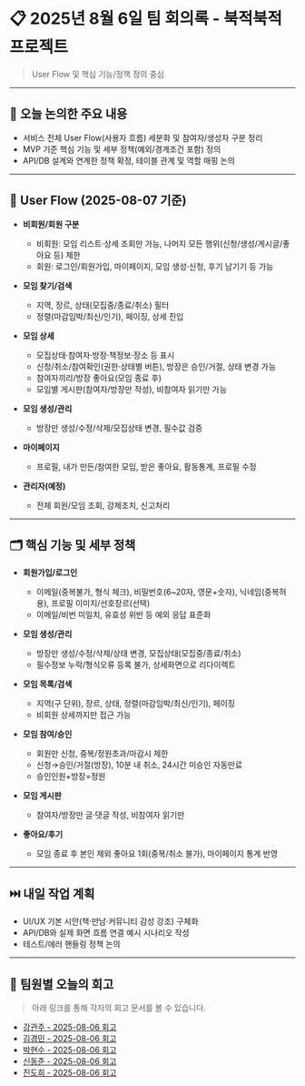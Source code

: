 # 📋 2025년 8월 6일 팀 회의록 - 북적북적 프로젝트

> User Flow 및 핵심 기능/정책 정의 중심 

---

## 🧭 오늘 논의한 주요 내용

* 서비스 전체 User Flow(사용자 흐름) 세분화 및 참여자/생성자 구분 정리
* MVP 기준 핵심 기능 및 세부 정책(예외/경계조건 포함) 정의
* API/DB 설계와 연계한 정책 확정, 테이블 관계 및 역할 매핑 논의

---

## 🚦 User Flow (2025-08-07 기준)

* **비회원/회원 구분**

    * 비회원: 모임 리스트·상세 조회만 가능, 나머지 모든 행위(신청/생성/게시글/좋아요 등) 제한
    * 회원: 로그인/회원가입, 마이페이지, 모임 생성·신청, 후기 남기기 등 가능
* **모임 찾기/검색**

    * 지역, 장르, 상태(모집중/종료/취소) 필터
    * 정렬(마감임박/최신/인기), 페이징, 상세 진입
* **모임 상세**

    * 모집상태·참여자·방장·책정보·장소 등 표시
    * 신청/취소/참여확인(권한·상태별 버튼), 방장은 승인/거절, 상태 변경 가능
    * 참여자끼리/방장 좋아요(모임 종료 후)
    * 모임별 게시판(참여자/방장만 작성), 비참여자 읽기만 가능
* **모임 생성/관리**

    * 방장만 생성/수정/삭제/모집상태 변경, 필수값 검증
* **마이페이지**

    * 프로필, 내가 만든/참여한 모임, 받은 좋아요, 활동통계, 프로필 수정
* **관리자(예정)**

    * 전체 회원/모임 조회, 강제조치, 신고처리

---

## 🗂️ 핵심 기능 및 세부 정책

* **회원가입/로그인**

    * 이메일(중복불가, 형식 체크), 비밀번호(6\~20자, 영문+숫자), 닉네임(중복허용), 프로필 이미지/선호장르(선택)
    * 이메일/비번 미일치, 유효성 위반 등 예외 응답 표준화

* **모임 생성/관리**

    * 방장만 생성/수정/삭제/상태 변경, 모집상태(모집중/종료/취소)
    * 필수정보 누락/형식오류 등록 불가, 상세화면으로 리다이렉트

* **모임 목록/검색**

    * 지역(구 단위), 장르, 상태, 정렬(마감임박/최신/인기), 페이징
    * 비회원 상세까지만 접근 가능

* **모임 참여/승인**

    * 회원만 신청, 중복/정원초과/마감시 제한
    * 신청→승인/거절(방장), 10분 내 취소, 24시간 미승인 자동만료
    * 승인인원+방장=정원

* **모임 게시판**

    * 참여자/방장만 글·댓글 작성, 비참여자 읽기만

* **좋아요/후기**

    * 모임 종료 후 본인 제외 좋아요 1회(중복/취소 불가), 마이페이지 통계 반영

---

## ⏭️ 내일 작업 계획

* UI/UX 기본 시안(책·만남·커뮤니티 감성 강조) 구체화
* API/DB와 실제 화면 흐름 연결 예시 시나리오 작성
* 테스트/에러 핸들링 정책 논의

---
## 🧾 팀원별 오늘의 회고

> 아래 링크를 통해 각자의 회고 문서를 볼 수 있습니다.

* [강관주 - 2025-08-06 회고](https://github.com/Kanggwanju/project-docs/blob/main/meeting-notes)
* [김경민 - 2025-08-06 회고](https://github.com/minee0505/meetings/blob/main)
* [박현수 - 2025-08-06 회고](https://github.com/hsp64/memoir/blob/main/teamNextPage20250805)
* [신동준 - 2025-08-06 회고](https://github.com/sdj3959/my-retrospectives/tree/master/projects/202508BookJuk)
* [진도희 - 2025-08-06 회고](https://github.com/dohee-jin/project/blob/main/bookjuk/docs/meetings)